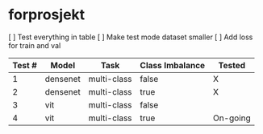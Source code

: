 # forprosjekt

[ ] Test everything in table
    [ ] Make test mode dataset smaller
[ ] Add loss for train and val
 
| Test # | Model    | Task        | Class Imbalance |    Tested           |
|--------|----------|-------------|-----------------|---------------------|
| 1      | densenet | multi-class | false           |       X             |
| 2      | densenet | multi-class | true            |       X             |
| 3      | vit      | multi-class | false           |                     |
| 4      | vit      | multi-class | true            |     On-going        |